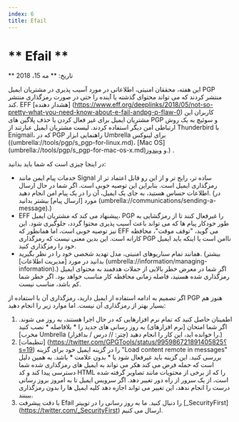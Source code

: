 ```yaml
---
index: 6
title: Efail
---
```

** Efail **
=====================================

** تاریخ: ** مه 15، 2018

این هفته، محققان امنیتی، اطلاعاتی در مورد آسیب پذیری در مشتریان ایمیل PGP منتشر کردند که می تواند محتوای گذشته یا آینده را حتی در صورت رمزگذاری منتشر کند. EFF [هشدار دهنده] (https://www.eff.org/deeplinks/2018/05/not-so-pretty-what-you-need-know-about-e-fail-andpg-p-flaw-0) کاربران این مشتریان ایمیل برای غیر فعال کردن یا حذف پلاگین های PGP و سوئیچ به یک روش ارتباطی امن دیگر استفاده کردند. لیست مشتریان ایمیل عبارتند از Thunderbird با Enigmail، که در PGP راهنمایی ابزار Umbrella برای لینوکس ((umbrella://tools/pgp/s_pgp-for-linux.md)، [Mac OS]  (umbrella://tools/pgp/s_pgp-for-mac-os-x.md)و [ویندوز](umbrella://tools/pgp/s_pgp-for-windows.md).)
.

در اینجا چیزی است که شما باید بدانید:

* خدمات پیام ایمن مانند  Signal ساده تر، رایج تر و از این رو قابل اعتماد تر از رمزگذاری ایمیل است. بنابراین این توصیه خوبی است. اگر شما در حال ارسال اطلاعات حساس هستید، به جای یک ایمیل، آن را در یک پیام امن انجام دهید. (در مورد [ارسال پیام] بیشتر بدانید (umbrella://communications/sending-a-message).) 
* EFF پیشنهاد می کند که مشتریان ایمیل، PGP را غیرفعال کنند تا از رمزگشایی به طور خودکار پیام ها که می تواند باعث آسیب پذیری محتوا گردد، جلوگیری شود. این نیز توصیه خوبی است، اما همانطور که EFF می گوید، "توقف موقت"، محافظه کارانه است. این بدین معنی نیست که رمزگذاری PGP ناامن است یا اینکه باید ایمیل خود را رمزگذاری کنید.
* همانند تمام سناریوهای امنیتی، مدل تهدید شخصی خود را در نظر بگیرید. (بیشتر بدانید در مورد [مدیریت اطلاعات]  (umbrella://information/managing-information).)  اگر شما در معرض خطر بالایی از حملات هدفمند به محتوای ایمیل رمزگذاری شده هستید، فاصله زمانی محافظه کار مناسب خواهد بود. اگر خطر شما کم باشد، مناسب نیست.

اگر تصمیم به ادامه استفاده از ایمیل دارید، رمزگذاری آن با استفاده از PGP هنوز هم بسیار بهتر از رمزگذاری آن نیست. اما موارد زیر را انجام دهید:

1. اطمینان حاصل کنید که تمام نرم افزارهایی که در حال اجرا هستند، به روز می شوند. به روز رسانی های جدید را * بلافاصله * نصب کنید (اگر شما امتحان [نرم افزارهای مخرب] Umbrella (چتر: // درس / بدافزار) را خوانده اید، این کار را انجام دهید.)
2. [تنظیمات] (https://twitter.com/GPGTools/status/995986721891405825؟s=19) را در گزینه ایمیل خود برای گزینه "Load content remote in messages" بررسی کنید. این گزینه باید غیرفعال شود یا * بدون علامت * باشد. به همین دلیل است که حمله فرض می کند هکر می تواند به ایمیل های رمزگذاری شده شما دسترسی پیدا کند و کد HTML را که از برخی از محتویات مانند تصاویر گرفته شده است، از یک سرور از راه دور تغییر دهد. اگر سرویس ایمیل تا به امروز بروز رسانی درست را انجام ندهد، این تغییر می تواند اجازه دهد کلیه ایمیل ها را بدون رمزگذاری ببینند.
3.  با دقت پیشرفت Efail را دنبال کنید. ما به روز رسانی را در توییتر [_SecurityFirst] (https://twitter.com/_SecurityFirst) ارسال می کنیم.